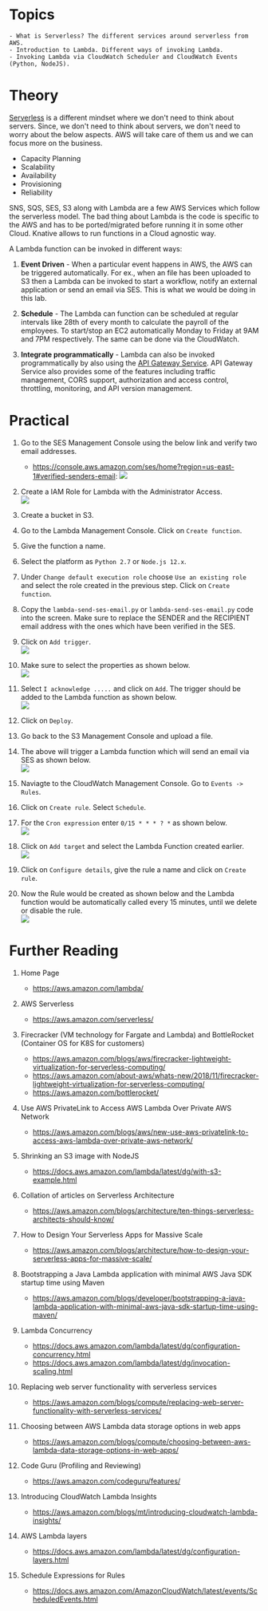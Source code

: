 # Topics

    - What is Serverless? The different services around serverless from AWS.
    - Introduction to Lambda. Different ways of invoking Lambda.
    - Invoking Lambda via CloudWatch Scheduler and CloudWatch Events  (Python, NodeJS).

# Theory

[Serverless](https://aws.amazon.com/elasticache/) is a different mindset where we don't need to think about servers. Since, we don't need to think about servers, we don't need to worry about the below aspects. AWS will take care of them us and we can focus more on the business.

- Capacity Planning
- Scalability
- Availability
- Provisioning
- Reliability

SNS, SQS, SES, S3 along with Lambda are a few AWS Services which follow the serverless model. The bad thing about Lambda is the code is specific to the AWS and has to be ported/migrated before running it in some other Cloud. Knative allows to run functions in a Cloud agnostic way.

A Lambda function can be invoked in different ways:

1. **Event Driven** - When a particular event happens in AWS, the AWS can be triggered automatically. For ex., when an file has been uploaded to S3 then a Lambda can be invoked to start a workflow, notify an external application or send an email via SES. This is what we would be doing in this lab.

1. **Schedule** - The Lambda can function can be scheduled at regular intervals like 28th of every month to calculate the payroll of the employees. To start/stop an EC2 automatically Monday to Friday at 9AM and 7PM respectively. The same can be done via the CloudWatch.

1. **Integrate programmatically** - Lambda can also be invoked programmatically by also using the [API Gateway Service](https://aws.amazon.com/api-gateway/). API Gateway Service also provides some of the features including traffic management, CORS support, authorization and access control, throttling, monitoring, and API version management.

# Practical

1. Go to the SES Management Console using the below link and verify two email addresses.
    - https://console.aws.amazon.com/ses/home?region=us-east-1#verified-senders-email:
![](images/2020-11-02-17-58-32.png)

1. Create a IAM Role for Lambda with the Administrator Access.\
![](images/2020-11-02-17-48-36.png)

1. Create a bucket in S3.

1. Go to the Lambda Management Console. Click on `Create function`.

1. Give the function a name.

1. Select the platform as `Python 2.7` or `Node.js 12.x`.

1. Under `Change default execution role` choose `Use an existing role` and select the role created in the previous step. Click on `Create function`.

1. Copy the `lambda-send-ses-email.py` or `lambda-send-ses-email.py` code into the screen. Make sure to replace the SENDER and the RECIPIENT email address with the ones which have been verified in the SES.

1. Click on `Add trigger`.\
![](images/2020-11-02-18-07-14.png)

1. Make sure to select the properties as shown below.\
![](images/2020-11-02-18-09-17.png)

1. Select `I acknowledge .....` and click on `Add`. The trigger should be added to the Lambda function as shown below.\
![](images/2020-11-02-18-11-04.png)

1. Click on `Deploy`.

1. Go back to the S3 Management Console and upload a file.

1. The above will trigger a Lambda function which will send an email via SES as shown below.\
![](images/2020-11-02-18-23-14.png)

1. Naviagte to the CloudWatch Management Console. Go to `Events -> Rules`.

1. Click on `Create rule`. Select `Schedule`.

1. For the `Cron expression` enter `0/15 * * * ? *` as shown below.\
![](images/2020-11-02-18-57-53.png)

1. Click on `Add target` and select the Lambda Function created earlier.\
![](images/2020-11-02-18-53-23.png)

1. Click on `Configure details`, give the rule a name and click on `Create rule`.

1. Now the Rule would be created as shown below and the Lambda function would be automatically called every 15 minutes, until we delete or disable the rule.\
![](images/2020-11-02-18-58-58.png)

# Further Reading

1. Home Page
    - https://aws.amazon.com/lambda/

1. AWS Serverless
    - https://aws.amazon.com/serverless/

1. Firecracker (VM technology for Fargate and Lambda) and BottleRocket (Container OS for K8S for customers)
    - https://aws.amazon.com/blogs/aws/firecracker-lightweight-virtualization-for-serverless-computing/
    - https://aws.amazon.com/about-aws/whats-new/2018/11/firecracker-lightweight-virtualization-for-serverless-computing/
    - https://aws.amazon.com/bottlerocket/

1. Use AWS PrivateLink to Access AWS Lambda Over Private AWS Network
    - https://aws.amazon.com/blogs/aws/new-use-aws-privatelink-to-access-aws-lambda-over-private-aws-network/

1. Shrinking an S3 image with NodeJS
    - https://docs.aws.amazon.com/lambda/latest/dg/with-s3-example.html

1. Collation of articles on Serverless Architecture
    - https://aws.amazon.com/blogs/architecture/ten-things-serverless-architects-should-know/

1. How to Design Your Serverless Apps for Massive Scale
    - https://aws.amazon.com/blogs/architecture/how-to-design-your-serverless-apps-for-massive-scale/

1. Bootstrapping a Java Lambda application with minimal AWS Java SDK startup time using Maven
    - https://aws.amazon.com/blogs/developer/bootstrapping-a-java-lambda-application-with-minimal-aws-java-sdk-startup-time-using-maven/

1. Lambda Concurrency
    - https://docs.aws.amazon.com/lambda/latest/dg/configuration-concurrency.html
    - https://docs.aws.amazon.com/lambda/latest/dg/invocation-scaling.html

1. Replacing web server functionality with serverless services
    - https://aws.amazon.com/blogs/compute/replacing-web-server-functionality-with-serverless-services/

1. Choosing between AWS Lambda data storage options in web apps
    - https://aws.amazon.com/blogs/compute/choosing-between-aws-lambda-data-storage-options-in-web-apps/

1. Code Guru (Profiling and Reviewing)
    - https://aws.amazon.com/codeguru/features/

1. Introducing CloudWatch Lambda Insights
    - https://aws.amazon.com/blogs/mt/introducing-cloudwatch-lambda-insights/

1. AWS Lambda layers
    - https://docs.aws.amazon.com/lambda/latest/dg/configuration-layers.html

1. Schedule Expressions for Rules
    - https://docs.aws.amazon.com/AmazonCloudWatch/latest/events/ScheduledEvents.html
